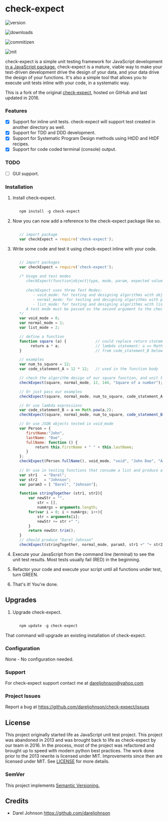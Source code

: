 # check-expect

![version](https://img.shields.io/npm/v/check-expect.svg)

![downloads](https://img.shields.io/npm/dt/check-expect.svg)

![commitizen](https://img.shields.io/badge/commitizen-friendly-brightgreen.svg)

![mit](http://img.shields.io/npm/l/express.svg)


check-expect is a simple unit testing framework for JavaScript development <a href="https://www.npmjs.com/package/check-expect" target="top">in a JavaScript package.</a>  check-expect is a mature, viable way to make your test-driven development drive the design of your data,
and your data drive the design of your functions.  It's also a simple tool that allows you to execute unit tests inline
with your code, in a systematic way.

This is a fork of the original <a href="https://github.com/dareljohnson/check-expect" target="top">check-expect</a>, hosted on GitHub and
last updated in 2016.

### Features

* [x] Support for inline unit tests. check-expect will support test created in another directory as well.
* [x] Support for TDD and DDD development.
* [x] Support for Systematic Program Design methods using HtDD and HtDF recipes.
* [x] Support for code coded terminal (console) output.

### TODO

* [ ] GUI support.

### Installation

1. Install check-expect.

   ```javascript

      npm install -g check-expect

   ```
2. Now you can now add a reference to the check-expect package like so.

   ```javascript

      // import package
      var checkExpect = require('check-expect');

   ```

3. Write some code and test it using check-expect inline with your code.

   ```javascript

      // import packages
      var checkExpect = require('check-expect');
      
      /* Usage and test modes
         checkExpect(function|object|type, mode, param, expected value, "a description of the test")
      
         checkExpect uses three Test Modes:
            - void_mode: for testing and designing algorithms with objects and primitive types
            - normal_mode: for testing and designing algorithms with primitive types
            - list_mode: for testing and designing algorithms with lists, objects and primitive types
         A test mode must be passed as the second argument to the checkExpect() function
      */
      var void_mode = 0;   
      var normal_mode = 1;
      var list_mode = 2;

      // define a function
      function square (a) {             // could replace return statement with
           return a * a;                // lambda statement: a => Math.pow(a,2)                        
      }                                 // from code_statement_B below.

      // examples
      var num_to_square = 12;
      var code_statement_A = 12 * 12;   // used in the function body

      // check the algorithm design of our square function, and unit test it at the same time
      checkExpect(square, normal_mode, 12, 144, "Square of a number");

      // Or just pass our examples
      checkExpect(square, normal_mode, num_to_square, code_statement_A, "Square of a number");

      // Or use lambda expressions
      var code_statement_B = a => Math.pow(a,2);
      checkExpect(square, normal_mode, num_to_square, code_statement_B(12), "Square of a number");

      // Or use JSON objects tested in void_mode
      var Person = {
         firstName:"John",
         lastName: "Doe",
         fullName: function () {
             return this.firstName + " " + this.lastName;
         }
      };
      checkExpect(Person.fullName(), void_mode, "void", "John Doe", "A test for fullnames");
      
      // Or use in testing functions that consume a list and produce a string
      var str1   = "Darel";
      var str2   = "Johnson";
      var param3 = [ "Darel", "Johnson"];

      function stringTogether (str1, str2){
          var newStr = "",
              str = [],
              numArgs = arguments.length;
          for(var i = 0; i < numArgs; i++){
              str = arguments[i];
              newStr += str +" ";
          }
          return newStr.trim();    
      }
      // should produce "Darel Johnson"
      checkExpect(stringTogether, normal_mode, param3, str1 +" "+ str2, "Concatenating strings");


   ```


4. Execute your JavaScript from the command line (terminal) to see the unit test results. Most tests usually fail (RED) in the beginning.

5. Refactor your code and execute your script until all functions under test, turn GREEN.

6. That's it! You're done.


Upgrades
-------------

1. Upgrade check-expect.

   ```javascript

      npm update -g check-expect

   ```

That command will upgrade an existing installation of check-expect.


### Configuration

None - No configuration needed.

### Support

For check-expect support contact me at <dareljohnson@yahoo.com>

### Project Issues

Report a bug at <https://github.com/dareljohnson/check-expect/issues>

## License

This project originally started life as JavaScript unit test project. This project was
abandoned in 2013 and was brought back to life as check-expect by our team in
2016. In the process, most of the project was refactored and brought up to speed
with modern python best practices. The work done prior to the 2013 rewrite is
licensed under MIT. Improvements since then are licensed under MIT.
See <a href="https://github.com/dareljohnson/check-expect/" target="top">LICENSE</a> for more details.

### SemVer

This project implements <a href="http://semver.org/" target="top">Semantic Versioning.</a>

## Credits

* Darel Johnson <https://github.com/dareljohnson>
